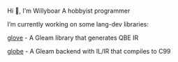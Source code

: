 Hi 👋, I'm Willyboar
A hobbyist programmer

I’m currently working on some lang-dev libraries:

[glove](https://github.com/Willyboar/glove) - A Gleam library that generates QBE IR 

[globe](https://github.com/Willyboar/globe) - A Gleam backend with IL/IR that compiles to C99



